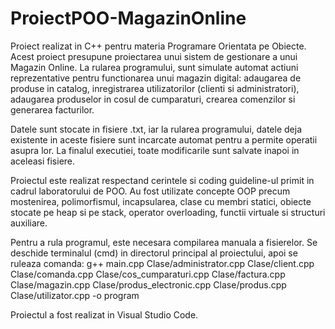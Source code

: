 # ProiectPOO-MagazinOnline
Proiect realizat in C++ pentru materia Programare Orientata pe Obiecte.
Acest proiect presupune proiectarea unui sistem de gestionare a unui Magazin Online. La rularea programului, sunt simulate automat actiuni reprezentative pentru functionarea unui magazin digital: adaugarea de produse in catalog, inregistrarea utilizatorilor (clienti si administratori), adaugarea produselor in cosul de cumparaturi, crearea comenzilor si generarea facturilor.

Datele sunt stocate in fisiere .txt, iar la rularea programului, datele deja existente in aceste fisiere sunt incarcate automat pentru a permite operatii asupra lor. La finalul executiei, toate modificarile sunt salvate inapoi in aceleasi fisiere.

Proiectul este realizat respectand cerintele si coding guideline-ul primit in cadrul laboratorului de POO. Au fost utilizate concepte OOP precum mostenirea, polimorfismul, incapsularea, clase cu membri statici, obiecte stocate pe heap si pe stack, operator overloading, functii virtuale si structuri auxiliare.

Pentru a rula programul, este necesara compilarea manuala a fisierelor. Se deschide terminalul (cmd) in directorul principal al proiectului, apoi se ruleaza comanda: g++ main.cpp Clase/administrator.cpp Clase/client.cpp Clase/comanda.cpp Clase/cos_cumparaturi.cpp Clase/factura.cpp Clase/magazin.cpp Clase/produs_electronic.cpp Clase/produs.cpp Clase/utilizator.cpp -o program

Proiectul a fost realizat in Visual Studio Code.
